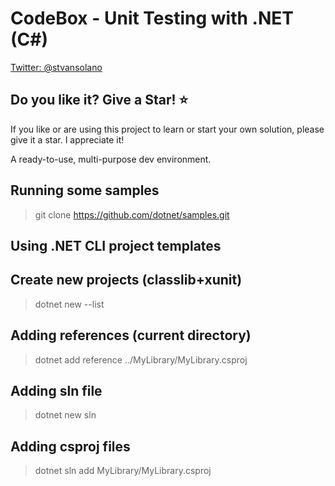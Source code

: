 # CodeBox - Unit Testing with .NET (C#)

[Twitter: @stvansolano](https://twitter.com/stvansolano)

## Do you like it? Give a Star! :star:

If you like or are using this project to learn or start your own solution, please give it a star. I appreciate it!

A ready-to-use, multi-purpose dev environment.

## Running some samples

> git clone https://github.com/dotnet/samples.git

## Using .NET CLI project templates

## Create new projects (classlib+xunit)
> dotnet new --list

## Adding references (current directory)
> dotnet add reference ../MyLibrary/MyLibrary.csproj

## Adding sln file
> dotnet new sln

## Adding csproj files
> dotnet sln add MyLibrary/MyLibrary.csproj